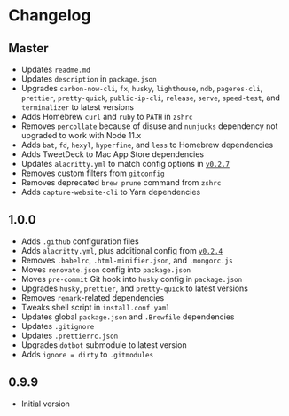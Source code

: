 # Changelog

## Master

- Updates `readme.md`
- Updates `description` in `package.json`
- Upgrades `carbon-now-cli`, `fx`, `husky`, `lighthouse`, `ndb`, `pageres-cli`, `prettier`, `pretty-quick`, `public-ip-cli`, `release`, `serve`, `speed-test`, and `terminalizer` to latest versions
- Adds Homebrew `curl` and `ruby` to `PATH` in `zshrc`
- Removes `percollate` because of disuse and `nunjucks` dependency not upgraded to work with Node 11.x
- Adds `bat`, `fd`, `hexyl`, `hyperfine`, and `less` to Homebrew dependencies
- Adds TweetDeck to Mac App Store dependencies
- Updates `alacritty.yml` to match config options in [`v0.2.7`](https://github.com/jwilm/alacritty/releases/tag/v0.2.7)
- Removes custom filters from `gitconfig`
- Removes deprecated `brew prune` command from `zshrc`
- Adds `capture-website-cli` to Yarn dependencies

## 1.0.0

- Adds `.github` configuration files
- Adds `alacritty.yml`, plus additional config from [`v0.2.4`](https://github.com/jwilm/alacritty/releases/tag/v0.2.4)
- Removes `.babelrc`, `.html-minifier.json`, and `.mongorc.js`
- Moves `renovate.json` config into `package.json`
- Moves `pre-commit` Git hook into `husky` config in `package.json`
- Upgrades `husky`, `prettier`, and `pretty-quick` to latest versions
- Removes `remark`-related dependencies
- Tweaks shell script in `install.conf.yaml`
- Updates global `package.json` and `.Brewfile` dependencies
- Updates `.gitignore`
- Updates `.prettierrc.json`
- Upgrades `dotbot` submodule to latest version
- Adds `ignore = dirty` to `.gitmodules`

## 0.9.9

- Initial version
